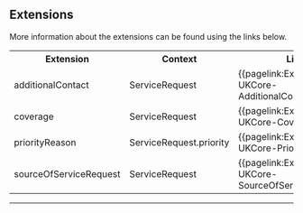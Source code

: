 ## Extensions

More information about the extensions can be found using the links below.

<table class="assets">
<tr>
<th width="30%">Extension</th>
<th width="30%">Context</th>
<th width="40%">Link</th>
</tr>
<tr>
<td>additionalContact</td>
<td>ServiceRequest</td>
<td>{{pagelink:Extension-UKCore-AdditionalContact}}</td>
</tr>
<tr>
<td>coverage</td>
<td>ServiceRequest</td>
<td>{{pagelink:Extension-UKCore-Coverage}}</td>
</tr>
<tr>
<td>priorityReason</td>
<td>ServiceRequest.priority</td>
<td>{{pagelink:Extension-UKCore-PriorityReason}}</td>
</tr>
<tr>
<td>sourceOfServiceRequest</td>
<td>ServiceRequest</td>
<td>{{pagelink:Extension-UKCore-SourceOfServiceRequest}}</td>
</tr>
</table>

---